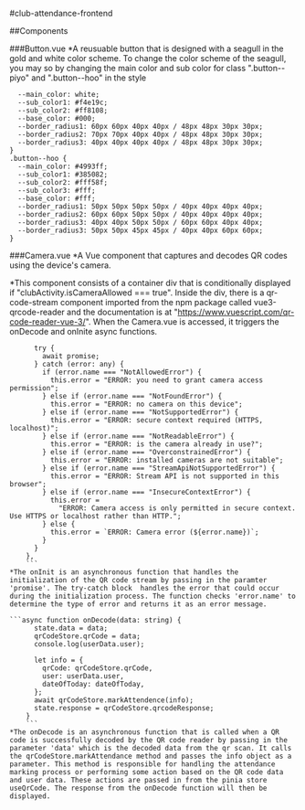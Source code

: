 #club-attendance-frontend

##Components

###Button.vue
*A reusuable button that is designed with a seagull in the gold and white color scheme. To change the color scheme of the seagull, you may so by changing the main color and sub color for class ".button--piyo" and ".button--hoo" in the style
```.button--piyo {
  --main_color: white;
  --sub_color1: #f4e19c;
  --sub_color2: #ff8108;
  --base_color: #000;
  --border_radius1: 60px 60px 40px 40px / 48px 48px 30px 30px;
  --border_radius2: 70px 70px 40px 40px / 48px 48px 30px 30px;
  --border_radius3: 40px 40px 40px 40px / 48px 48px 30px 30px;
}
.button--hoo {
  --main_color: #4993ff;
  --sub_color1: #385082;
  --sub_color2: #fff58f;
  --sub_color3: #fff;
  --base_color: #fff;
  --border_radius1: 50px 50px 50px 50px / 40px 40px 40px 40px;
  --border_radius2: 60px 60px 50px 50px / 40px 40px 40px 40px;
  --border_radius3: 40px 40px 50px 50px / 60px 60px 40px 40px;
  --border_radius3: 50px 50px 45px 45px / 40px 40px 60px 60px;
}
```

###Camera.vue
*A Vue component that captures and decodes QR codes using the device's camera.

*This component consists of a container div that is conditionally displayed if "clubActivity.isCameraAllowed === true". Inside the div, there is a qr-code-stream component imported from the npm package called vue3-qrcode-reader and the documentation is at "https://www.vuescript.com/qr-code-reader-vue-3/". When the Camera.vue is accessed, it triggers the onDecode and onInite async functions.

``` async onInit(promise: any) {
      try {
        await promise;
      } catch (error: any) {
        if (error.name === "NotAllowedError") {
          this.error = "ERROR: you need to grant camera access permission";
        } else if (error.name === "NotFoundError") {
          this.error = "ERROR: no camera on this device";
        } else if (error.name === "NotSupportedError") {
          this.error = "ERROR: secure context required (HTTPS, localhost)";
        } else if (error.name === "NotReadableError") {
          this.error = "ERROR: is the camera already in use?";
        } else if (error.name === "OverconstrainedError") {
          this.error = "ERROR: installed cameras are not suitable";
        } else if (error.name === "StreamApiNotSupportedError") {
          this.error = "ERROR: Stream API is not supported in this browser";
        } else if (error.name === "InsecureContextError") {
          this.error =
            "ERROR: Camera access is only permitted in secure context. Use HTTPS or localhost rather than HTTP.";
        } else {
          this.error = `ERROR: Camera error (${error.name})`;
        }
      }
    },
    ```
*The onInit is an asynchronous function that handles the initialization of the QR code stream by passing in the paramter 'promise'. The try-catch block  handles the error that could occur during the initialization process. The function checks 'error.name' to determine the type of error and returns it as an error message.

```async function onDecode(data: string) {
      state.data = data;
      qrCodeStore.qrCode = data;
      console.log(userData.user);

      let info = {
        qrCode: qrCodeStore.qrCode,
        user: userData.user,
        dateOfToday: dateOfToday,
      };
      await qrCodeStore.markAttendence(info);
      state.response = qrCodeStore.qrcodeResponse;
    }
    ```
*The onDecode is an asynchronous function that is called when a QR code is successfully decoded by the QR code reader by passing in the parameter 'data' which is the decoded data from the qr scan. It calls the qrCodeStore.markAttendance method and passes the info object as a parameter. This method is responsible for handling the attendance marking process or performing some action based on the QR code data and user data. These actions are passed in from the pinia store useQrCode. The response from the onDecode function will then be displayed. 





